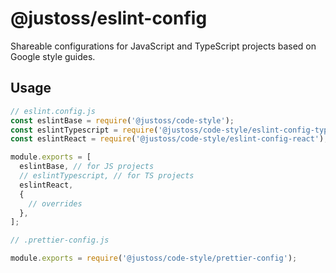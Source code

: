 # @justoss/eslint-config

Shareable configurations for JavaScript and TypeScript projects based on Google style guides.

## Usage

```js
// eslint.config.js
const eslintBase = require('@justoss/code-style');
const eslintTypescript = require('@justoss/code-style/eslint-config-typescript');
const eslintReact = require('@justoss/code-style/eslint-config-react');

module.exports = [
  eslintBase, // for JS projects
  // eslintTypescript, // for TS projects
  eslintReact,
  {
    // overrides
  },
];
```

```js
// .prettier-config.js

module.exports = require('@justoss/code-style/prettier-config');
```
